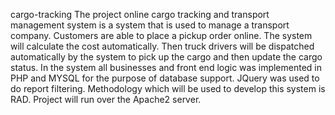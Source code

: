 cargo-tracking
The project online cargo tracking and transport management system is a system that is used to manage a transport company. Customers are able to place a pickup order online. The system will calculate the cost automatically. Then truck drivers will be dispatched automatically by the system to pick up the cargo and then update the cargo status. In the system all businesses and front end logic was implemented in PHP and MYSQL for the purpose of database support. JQuery was used to do report filtering. Methodology which will be used to develop this system is RAD. Project will run over the Apache2 server.